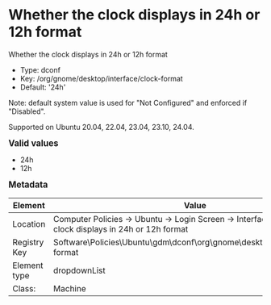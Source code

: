 # Whether the clock displays in 24h or 12h format

Whether the clock displays in 24h or 12h format

- Type: dconf
- Key: /org/gnome/desktop/interface/clock-format
- Default: '24h'

Note: default system value is used for "Not Configured" and enforced if "Disabled".

Supported on Ubuntu 20.04, 22.04, 23.04, 23.10, 24.04.

<span style="font-size: larger;">**Valid values**</span>

* 24h
* 12h


<span style="font-size: larger;">**Metadata**</span>

| Element      | Value            |
| ---          | ---              |
| Location     | Computer Policies -> Ubuntu -> Login Screen -> Interface -> Whether the clock displays in 24h or 12h format    |
| Registry Key | Software\Policies\Ubuntu\gdm\dconf\org\gnome\desktop\interface\clock-format         |
| Element type | dropdownList |
| Class:       | Machine       |
